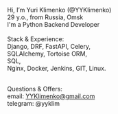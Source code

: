 Hi, I’m Yuri Klimenko (@YYKlimenko) <br>
29 y.o., from Russia, Omsk <br>
I'm a Python Backend Developer <br><br>
Stack & Experience:<br>
Django, DRF, FastAPI, Celery,<br>
SQLAlchemy, Tortoise ORM,<br>
SQL, <br> 
Nginx, Docker, Jenkins, GIT, Linux. <br><br>

Questions & Offers: <br> 
  email: YYKlimenko@gmail.com <br>
  telegram: @yyklim 

